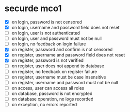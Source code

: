# securde mco1

- [x] on login, password is not censored
- [x] on login, username and password field does not reset
- [ ] on login, user is not authenticated
- [ ] on login, user and password must not be null
- [ ] on login, no feedback on login failure
- [x] on register, password and confirm is not censored
- [x] on register, username and password field does not reset
- [x] on register, password is not verified
- [ ] on register, user does not append to database
- [ ] on register, no feedback on register failure
- [ ] on register, username must be case insensitive
- [ ] on register, username and password must not be null
- [ ] on access, user can access all roles
- [ ] on database, password is not encrypted
- [ ] on database operation, no logs recorded
- [ ] on exception, no errors reported